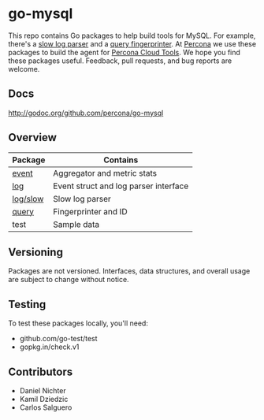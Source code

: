 # go-mysql

This repo contains Go packages to help build tools for MySQL. For example, there's a [slow log parser](https://github.com/percona/go-mysql/tree/master/log/slow) and a [query fingerprinter](https://github.com/percona/go-mysql/tree/master/query). At [Percona](http://www.percona.com) we use these packages to build the agent for [Percona Cloud Tools](https://cloud.percona.com). We hope you find these packages useful. Feedback, pull requests, and bug reports are welcome.

## Docs

http://godoc.org/github.com/percona/go-mysql

## Overview

Package|Contains
-------|--------
[event](http://godoc.org/github.com/percona/go-mysql/event)|Aggregator and metric stats
[log](http://godoc.org/github.com/percona/go-mysql/log)|Event struct and log parser interface
[log/slow](http://godoc.org/github.com/percona/go-mysql/log/slow)|Slow log parser
[query](http://godoc.org/github.com/percona/go-mysql/query)|Fingerprinter and ID
test|Sample data

## Versioning

Packages are not versioned. Interfaces, data structures, and overall usage are subject to change without notice.

## Testing

To test these packages locally, you'll need:
* github.com/go-test/test
* gopkg.in/check.v1

## Contributors

* Daniel Nichter
* Kamil Dziedzic
* Carlos Salguero
